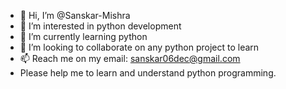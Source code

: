 - 👋 Hi, I’m @Sanskar-Mishra
- 👀 I’m interested in python development
- 🌱 I’m currently learning python
- 💞️ I’m looking to collaborate on any python project to learn
- 📫 Reach me on my email: sanskar06dec@gmail.com
- Please help me to learn and understand python programming.

<!---
Sanskar-Mishra/Sanskar-Mishra is a ✨ special ✨ repository because its `README.md` (this file) appears on your GitHub profile.
You can click the Preview link to take a look at your changes.
--->
